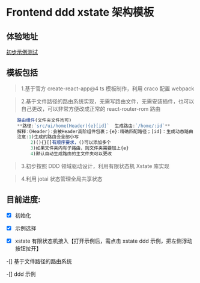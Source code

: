 # Frontend ddd xstate 架构模板

## 体验地址

[初步示例测试]()

## 模板包括

> 1.基于官方 create-react-app@4 ts 模板制作，利用 craco 配置 webpack

> 2.基于文件路径的路由系统实现，无需写路由文件，无需安装插件，也可以自己更改，可以非常方便改成正常的 react-router-rom 路由

```javascript
    路由组件(文件夹文件均可)
    **路径:`src/ui/home(Header){e}[id]`  生成路由:`/home/:id`**
    解释:(Header):会被Header高阶组件包裹；{e}:精确匹配路径；[id]：生成动态路由
    注意:1)生成的路由会全部小写
         2)(){}[]有顺序要求，()可以添加多个
         3)如果文件夹内有子路由，则文件夹需要加上{e}
         4)默认自动生成路由的主文件夹可以更改

```

> 3.初步按照 DDD 领域驱动设计，利用有限状态机 Xstate 库实现

> 4.利用 jotai 状态管理全局共享状态

## 目前进度:

-[x] 初始化

-[x] 示例选择

-[x] xstate 有限状态机接入【打开示例后，需点击 xstate ddd 示例，把左侧浮动按钮拉开】

-[] 基于文件路径的路由系统

-[] ddd 示例
